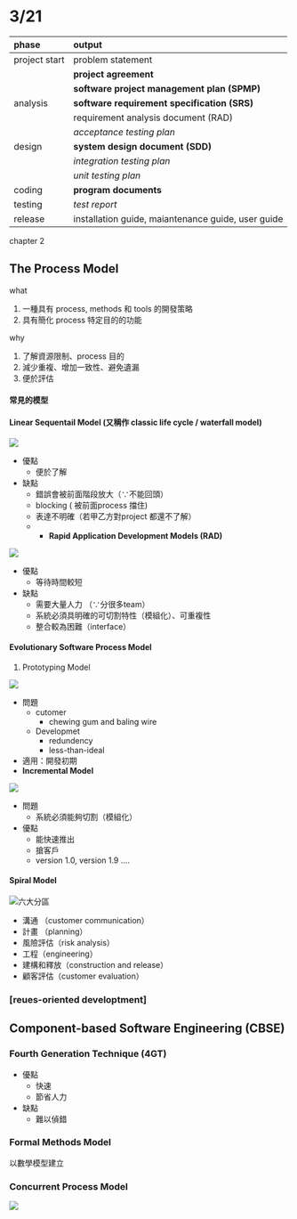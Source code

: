 # 3/21

| phase | output |
| :--- | :--- |
| project start | problem statement |
|  | **project agreement** |
|  | **software project management plan \(SPMP\)** |
| analysis | **software requirement specification \(SRS\)** |
|  | requirement analysis document \(RAD\) |
|  | _acceptance testing plan_ |
| design | **system design document \(SDD\)** |
|  | _integration testing plan_ |
|  | _unit testing plan_ |
| coding | **program documents** |
| testing | _test report_ |
| release | installation guide, maiantenance guide, user guide |

chapter 2

## The Process Model

what

1. 一種具有 process, methods 和 tools 的開發策略
2. 具有簡化 process 特定目的的功能

why

1. 了解資源限制、process 目的
2. 減少重複、增加一致性、避免遺漏
3. 便於評估

#### 常見的模型

#### Linear Sequentail Model \(又稱作 classic life cycle / waterfall model\)

![](.gitbook/assets/waterfall.png)

* 優點
  * 便於了解
* 缺點
  * 錯誤會被前面階段放大（∵不能回頭）
  * blocking \( 被前面process 擋住\)
  * 表達不明確（若甲乙方對project 都還不了解）
  * * **Rapid Application Development Models \(RAD\)**

![](.gitbook/assets/rad.png)

* 優點
  * 等待時間較短
* 缺點
  * 需要大量人力 （∵分很多team）
  * 系統必須具明確的可切割特性（模組化）、可重複性
  * 整合較為困難（interface）

#### Evolutionary Software Process Model

1. Prototyping Model

![](.gitbook/assets/prototyping.png)

* 問題
  * cutomer 
    * chewing gum and baling wire
  * Developmet
    * redundency
    * less-than-ideal
* 適用：開發初期
* **Incremental Model**

![](.gitbook/assets/incremental.png)

* 問題
  * 系統必須能夠切割（模組化）
* 優點
  * 能快速推出
  * 搶客戶
  * version 1.0, version 1.9 ....

#### Spiral Model

![](.gitbook/assets/spiral.png)六大分區

* 溝通 （customer communication）
* 計畫 （planning）
* 風險評估（risk analysis）
* 工程（engineering）
* 建構和釋放（construction and release）
* 顧客評估（customer evaluation）

### \[reues-oriented developtment\]

## Component-based Software Engineering \(CBSE\)

### Fourth Generation Technique \(4GT\)

* 優點
  * 快速
  * 節省人力
* 缺點
  * 難以偵錯

### Formal Methods Model

以數學模型建立

### Concurrent Process Model

![](.gitbook/assets/concurrent-process-model.png)


